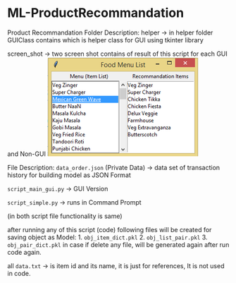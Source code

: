# ML-ProductRecommandation
Product Recommandation
Folder Description:
helper -> in helper folder GUIClass contains which is helper class for GUI using tkinter library

screen_shot -> two screen shot contains of result of this script for each GUI and Non-GUI
![Alt text](screen_shot/screen_shot_gui.png?raw=true "Output GUI")

File Description:
`data_order.json`  (Private Data) -> data set of transaction history for building model as JSON Format

`script_main_gui.py` -> GUI Version

`script_simple.py` -> runs in Command Prompt

(in both script file functionality is same)

after running any of this script (code) following files will be created for saving object as Model:
	1. `obj_item_dict.pkl`
	2. `obj_list_pair.pkl`
	3. `obj_pair_dict.pkl`
in case if delete any file, will be generated again after run code again.

all `data.txt` -> is item id and its name, it is just for references, It is not used in code.
